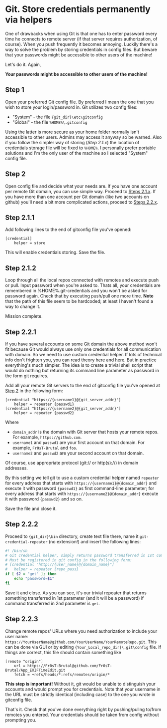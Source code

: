 Git. Store credentials permanently via helpers
==============================================

One of drawbacks when using Git is that one has to enter password every time he connects to remote server (if that server requires authorization, of course). When you push frequently it becomes annoying.
Luckily there's a way to solve the problem by storing credentials in config files. But beware that your passwords might be accessible to other users of the machine!

Let's do it.
Again,

**Your passwords might be accessible to other users of the machine!**

Step 1
------

Open your preferred Git config file. By preferred I mean the one that you wish to store your login/password in. Git utilizes two config files:
* "System" - the file `{git_dir}\etc\gitconfig`
* "Global" - the file `%HOME%\.gitconfig`

Using the latter is more secure as your home folder normally isn't accessible to other users. Admins may access it anyway so be warned. Also if you follow the simpler way of storing (*Step 2.1.x*) the location of credentials storage file will be fixed to `%HOME%`. I personally prefer portable solutions and I'm the only user of the machine so I selected "System" config file.

Step 2
------

Open config file and decide what your needs are.
If you have one account per remote Git domain, you can use simple way. Proceed to [Steps 2.1.x](#step-211).
If you have more than one account per Git domain (like two accounts on github) you'll need a bit more complicated actions, proceed to [Steps 2.2.x](#step-221).

Step 2.1.1
----------

Add following lines to the end of gitconfig file you've opened:
```
[credential]
	helper = store
```

This will enable credentials storing. Save the file.

Step 2.1.2
----------

Loop through all the local repos connected with remotes and execute push or pull. Input password when you're asked to.
Thats all, your credentials are remembered in %HOME%\.git-credentials and you won't be asked for password again. Check that by executing push/pull one more time.
**Note** that the path of this file seem to be hardcoded; at least I haven't found a way to change it.

Mission complete.

Step 2.2.1
----------

If you have several accounts on some Git domain the above method won't fit because Git would always use only one credentials for all communication with domain. So we need to use custom credential helper. If lots of technical info don't frighten you, you can read theory [here](http://www.kernel.org/pub/software/scm/git/docs/gitcredentials.html) and [here](http://www.kernel.org/pub/software/scm/git/docs/technical/api-credentials.html). But in practice everything's much simpler. The idea is to create a trivial shell script that would do nothing but returning its command line parameter as password in the form git requires.

Add all your remote Git servers to the end of gitconfig file you've opened at [Step 2](#step-2) in the following form:
````
[credential "https://{username1}@{git_server_addr}"]
	helper = repeater {passwd1}
[credential "https://{username2}@{git_server_addr}"]
	helper = repeater {passwd2}
````

Where
* `domain_addr` is the domain with Git server that hosts your remote repos. For example, `https://github.com`.
* `username1` and `passwd1` are your first account on that domain. For example, `Fr0sT-Brutal` and `foo`.
* `username2` and `passwd2` are your second account on that domain.

Of course, use appropriate protocol (git:// or http(s)://) in domain addresses.

By this setting we tell git to use a custom credential helper named `repeater` for every address that starts with `https://{username1}@{domain_addr}` and execute it with password `{passwd1}` as first command-line parameter; for every address that starts with `https://{username2}@{domain_addr}` execute it with password `{passwd2}` and so on.

Save the file and close it.

Step 2.2.2
----------

Proceed to `{git_dir}\bin` directory, create text file there, name it `git-credential-repeater` (no extension!) and insert the following lines:

```bash
#! /bin/sh
# Git credential helper, simply returns password transferred in 1st command line parameter.
# Must be registered in git config in the following form:
# [credential "http://{user_name}@{domain_name}"]
# 	helper = repeater {repo_pass}
if [ $2 = "get" ]; then
	echo "password=$1"
fi
```
Save it and close. As you can see, it's our trivial repeater that returns something transferred in 1st parameter (and it will be a password) if command transferred in 2nd parameter is `get`.

Step 2.2.3
----------

Change remote repos' URLs where you need authorization to include your user name: `https://YourUserName@github.com/YourUserName/YourRemoteRepo.git`. This can be done via GUI or by editing `{Your_Local_repo_dir}\.git\config` file. If things are correct, this file should contain something like

```
[remote "origin"]
	url = https://Fr0sT-Brutal@github.com/Fr0sT-Brutal/App_EXIFTimeEdit.git
	fetch = +refs/heads/*:refs/remotes/origin/*
```

**This step is important!** Without it, git would be unable to distinguish your accounts and would prompt you for credentials. Note that your username in the URL must be strictly identical (including case) to the one you wrote in gitconfig file.

That's it. Check that you've done everything right by pushing/pullng to/from remotes you entered. Your credentials should be taken from config without prompting you.